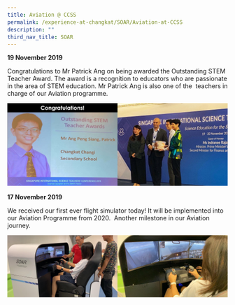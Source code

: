 ```yaml
---
title: Aviation @ CCSS
permalink: /experience-at-changkat/SOAR/Aviation-at-CCSS
description: ""
third_nav_title: SOAR
---
```

**19 November 2019**

Congratulations to Mr Patrick Ang on being awarded the Outstanding STEM Teacher Award. The award is a recognition to educators who are passionate in the area of STEM education. Mr Patrick Ang is also one of the  teachers in charge of our Aviation programme.

<img src="/images/ALP%201.jpeg" 
     style="width:50%;float:left"><img src="/images/ALP%202.jpeg" 
     style="width:50%">
		 
**17 November 2019**

We received our first ever flight simulator today! It will be implemented into our Aviation Programme from 2020.  Another milestone in our Aviation journey.

<img src="/images/sim%202.jpeg" 
     style="width:50%;float:left"><img src="/images/sim%203.jpeg" 
     style="width:50%">